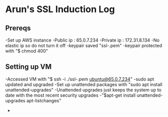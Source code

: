 # Arun's SSL Induction Log

## Prereqs

-Set up AWS instance
-Public ip : 65.0.7.234
-Private ip : 172.31.8.134
-No elastic ip so do not turn it off
-keypair saved "ssl-<redacted>.pem"
-keypair protected with "$ chmod 400"

## Setting up VM

-Accessed VM with "$ ssh -i ./ssl-<redacted>.pem ubuntu@65.0.7.234"
-sudo apt updated and upgraded
-Set up unattended packages with "sudo apt install unattended-upgrades"
-Unattended upgrades just keeps the system up to date with the most recent security upgrades
-"$apt-get install unattended-upgrades apt-listchanges"

-
